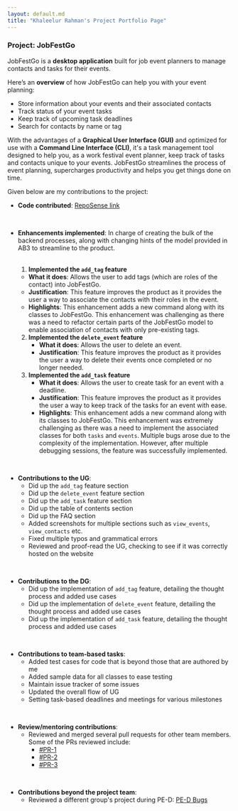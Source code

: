 ```yaml
---
layout: default.md
title: "Khaleelur Rahman's Project Portfolio Page"
---
```


### Project: JobFestGo

JobFestGo is a **desktop application** built for job event planners to manage contacts and tasks for their events.

Here’s an **overview** of how JobFestGo can help you with your event planning:
- Store information about your events and their associated contacts
- Track status of your event tasks
- Keep track of upcoming task deadlines
- Search for contacts by name or tag

With the advantages of a **Graphical User Interface (GUI)**
and optimized for use with a **Command Line Interface (CLI)**,
it's a task management tool designed to help you, as a work festival event planner, 
keep track of tasks and contacts unique to your events. JobFestGo streamlines the process of event planning,
supercharges productivity and helps you get things done on time.

Given below are my contributions to the project:
* **Code contributed**: [RepoSense link](https://nus-cs2103-ay2324s1.github.io/tp-dashboard/?search=khaleelur-rahman&breakdown=true)

<br>

* **Enhancements implemented**:
  In charge of creating the bulk of the backend processes, along with changing hints of the model provided in AB3 to streamline to the product.
  
  <br>

  1) **Implemented the `add_tag` feature**
    - **What it does**: Allows the user to add tags (which are roles of the contact) into JobFestGo.
    - **Justification**: This feature improves the product as it provides the user a way to associate the contacts with their roles in the event.
    - **Highlights**: This enhancement adds a new command along with its classes to JobFestGo. This enhancement was challenging as there was a need to refactor certain parts of the JobFestGo model to enable association of contacts with only pre-existing tags.
  2) **Implemented the `delete_event` feature**
      - **What it does**: Allows the user to delete an event.
      - **Justification**: This feature improves the product as it provides the user a way to delete their events once completed or no longer needed.
  3) **Implemented the `add_task` feature**
      - **What it does**: Allows the user to create task for an event with a deadline.
      - **Justification**: This feature improves the product as it provides the user a way to keep track of the tasks for an event with ease.
      - **Highlights**: This enhancement adds a new command along with its classes to JobFestGo. This enhancement was extremely challenging as there was a need to implement the associated classes for both `tasks` and `events`. Multiple bugs arose due to the complexity of the implementation. However, after multiple debugging sessions, the feature was successfully implemented.
  

<br>

* **Contributions to the UG**: 
  - Did up the `add_tag` feature section
  - Did up the `delete_event` feature section
  - Did up the `add_task` feature section
  - Did up the table of contents section
  - Did up the FAQ section
  - Added screenshots for multiple sections such as `view_events`, `view_contacts` etc.
  - Fixed multiple typos and grammatical errors
  - Reviewed and proof-read the UG, checking to see if it was correctly hosted on the website

<br>

* **Contributions to the DG**:
    - Did up the implementation of `add_tag` feature, detailing the thought process and added use cases
    - Did up the implementation of `delete_event` feature, detailing the thought process and added use cases
    - Did up the implementation of `add_task` feature, detailing the thought process and added use cases

<br>

* **Contributions to team-based tasks**:
  - Added test cases for code that is beyond those that are authored by me
  - Added sample data for all classes to ease testing
  - Maintain issue tracker of some issues
  - Updated the overall flow of UG
  - Setting task-based deadlines and meetings for various milestones

<br>

* **Review/mentoring contributions**:
  - Reviewed and merged several pull requests for other team members. Some of the PRs reviewed include:
    - [#PR-1](https://github.com/AY2324S1-CS2103T-T09-1/tp/pull/226)
    - [#PR-2](https://github.com/AY2324S1-CS2103T-T09-1/tp/pull/103)
    - [#PR-3](https://github.com/AY2324S1-CS2103T-T09-1/tp/pull/59)

<br>

* **Contributions beyond the project team**: 
  - Reviewed a different group's project during PE-D: [PE-D Bugs](https://github.com/Khaleelur-Rahman/ped/issues)
